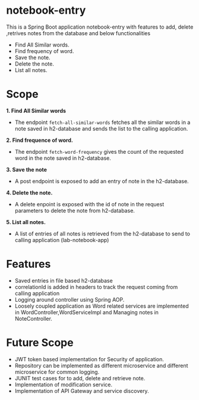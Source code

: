 # notebook-entry
This is a Spring Boot application notebook-entry with features to add, delete ,retrives notes from the database and below functionalities
  - Find All Similar words.
  - Find frequency of word.
  - Save the note.
  - Delete the note.
  - List all notes.

# Scope
**1. Find All Similar words**
  - The endpoint `fetch-all-similar-words` fetches all the similar words in a note saved in h2-database and sends the list to the calling application.
 
**2. Find frequence of word.**
  - The endpoint `fetch-word-frequency` gives the count of the requested word in the note saved in h2-database.
    
**3. Save the note**
  - A post endpoint is exposed to add an entry of note in the h2-database.
    
**4. Delete the note.**
  - A delete enpoint is exposed with the id of note in the request parameters to delete the note from h2-database.
    
**5. List all notes.**
  - A list of entries of all notes is retrieved from the h2-database to send to calling application (lab-notebook-app)
    
# Features

- Saved entries in file based h2-database
- correlationId is added in headers to track the request coming from calling application
- Logging around controller using Spring AOP.
- Loosely coupled application as Word related services are implemented in WordController,WordServiceImpl and Managing notes in NoteController.

# Future Scope

- JWT token based implementation for Security of application.
- Repository can be implemented as different microservice and different microservice for common logging.
- JUNIT test cases for to add, delete and retrieve note.
- Implementation of modification service.
- Implementation of API Gateway and service discovery.



   


